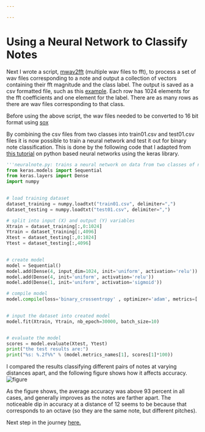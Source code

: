```yaml
---

---
```


Using a Neural Network to Classify Notes
=====

Next I wrote a script, [mwav2fft](https://github.com/shri-k/music-analysis/blob/master/src/mwav2fft.py) (multiple wav files to fft), to process a set of wav files corresponding to a note and output a collection of vectors containing their fft magnitude and the class label. The output is saved as a csv formatted file, such as this [example](https://github.com/shri-k/music-analysis/blob/master/src/class35.csv). Each row has 1024 elements for the fft coefficients and one element for the label. There are as many rows as there are wav files corresponding to that class.

Before using the above script, the wav files needed to be converted to 16 bit format using [sox](http://sox.sourceforge.net/)


By combining the csv files from two classes into train01.csv and test01.csv files it is now possible to train a neural network and test it out for binary note classification. This is done by the following code that I adapted from [this tutorial](https://machinelearningmastery.com/tutorial-first-neural-network-python-keras/) on python based neural networks using the keras library.
```python
'''neuralnote.py: trains a neural network on data from two classes of notes and evaluates its accuracy'''
from keras.models import Sequential
from keras.layers import Dense
import numpy

                
# load training dataset
dataset_training = numpy.loadtxt("train01.csv", delimiter=",")
dataset_testing = numpy.loadtxt("test01.csv", delimiter=",")                

# split into input (X) and output (Y) variables
Xtrain = dataset_training[:,0:1024]
Ytrain = dataset_training[:,4096]
Xtest = dataset_testing[:,0:1024]
Ytest = dataset_testing[:,4096]
                

# create model
model = Sequential()
model.add(Dense(4, input_dim=1024, init='uniform', activation='relu'))
model.add(Dense(4, init='uniform', activation='relu'))
model.add(Dense(1, init='uniform', activation='sigmoid'))

# compile model
model.compile(loss='binary_crossentropy' , optimizer='adam', metrics=['accuracy'])
                

# input the dataset into created model
model.fit(Xtrain, Ytrain, nb_epoch=30000, batch_size=10)


# evaluate the model
scores = model.evaluate(Xtest, Ytest)
print("the test results are:")
print("%s: %.2f%%" % (model.metrics_names[1], scores[1]*100))
```

I compared the results classifying different pairs of notes at varying distances apart, and the following figure shows how it affects accuracy. ![figure](https://raw.githubusercontent.com/shri-k/music-analysis/master/the-journey/images/noteclassificationresults1.png) 

As the figure shows, the average accuracy was above 93 percent in all cases, and generally improves as the notes are farther apart. The noticeable dip in accuracy at a distance of 12 seems to be because that corresponds to an octave (so they are the same note, but different pitches).


Next step in the journey [here.]()
